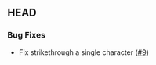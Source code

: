 ## HEAD

### Bug Fixes

* Fix strikethrough a single character ([#9](https://github.com/kramdown/parser-gfm/pull/9))

